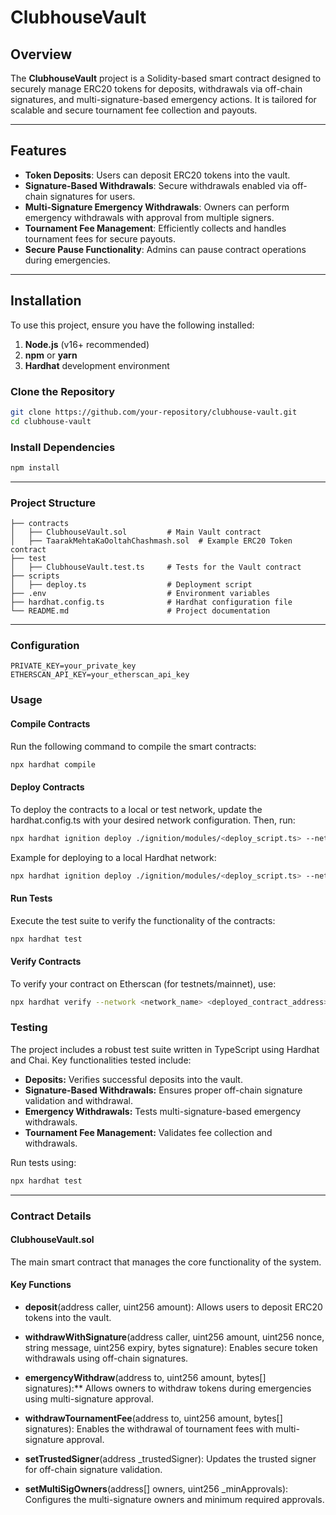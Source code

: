 # ClubhouseVault

## Overview

The **ClubhouseVault** project is a Solidity-based smart contract designed to securely manage ERC20 tokens for deposits, withdrawals via off-chain signatures, and multi-signature-based emergency actions. It is tailored for scalable and secure tournament fee collection and payouts.

---

## Features

- **Token Deposits**: Users can deposit ERC20 tokens into the vault.
- **Signature-Based Withdrawals**: Secure withdrawals enabled via off-chain signatures for users.
- **Multi-Signature Emergency Withdrawals**: Owners can perform emergency withdrawals with approval from multiple signers.
- **Tournament Fee Management**: Efficiently collects and handles tournament fees for secure payouts.
- **Secure Pause Functionality**: Admins can pause contract operations during emergencies.

---

## Installation

To use this project, ensure you have the following installed:

1. **Node.js** (v16+ recommended)
2. **npm** or **yarn**
3. **Hardhat** development environment

### Clone the Repository

```bash
git clone https://github.com/your-repository/clubhouse-vault.git
cd clubhouse-vault
```

### Install Dependencies

```bash
npm install
```

---

### Project Structure

```
├── contracts
│   ├── ClubhouseVault.sol         # Main Vault contract
│   ├── TaarakMehtaKaOoltahChashmash.sol  # Example ERC20 Token contract
├── test
│   ├── ClubhouseVault.test.ts     # Tests for the Vault contract
├── scripts
│   ├── deploy.ts                  # Deployment script
├── .env                           # Environment variables
├── hardhat.config.ts              # Hardhat configuration file
└── README.md                      # Project documentation
```

---

### Configuration

```
PRIVATE_KEY=your_private_key
ETHERSCAN_API_KEY=your_etherscan_api_key
```

### Usage
#### Compile Contracts

Run the following command to compile the smart contracts:
```bash
npx hardhat compile
```

#### Deploy Contracts

To deploy the contracts to a local or test network, update the hardhat.config.ts with your desired network configuration. Then, run:
```bash
npx hardhat ignition deploy ./ignition/modules/<deploy_script.ts> --network <network_name>
```

Example for deploying to a local Hardhat network:
```bash
npx hardhat ignition deploy ./ignition/modules/<deploy_script.ts> --network localhost
```

#### Run Tests

Execute the test suite to verify the functionality of the contracts:
```bash
npx hardhat test
```

#### Verify Contracts

To verify your contract on Etherscan (for testnets/mainnet), use:
```bash
npx hardhat verify --network <network_name> <deployed_contract_address>
```

### Testing

The project includes a robust test suite written in TypeScript using Hardhat and Chai. Key functionalities tested include:

- **Deposits:** Verifies successful deposits into the vault.
- **Signature-Based Withdrawals:** Ensures proper off-chain signature validation and withdrawal.
- **Emergency Withdrawals:** Tests multi-signature-based emergency withdrawals.
- **Tournament Fee Management:** Validates fee collection and withdrawals.

Run tests using:
```bash
npx hardhat test
```

---

### Contract Details
#### ClubhouseVault.sol

The main smart contract that manages the core functionality of the system.

#### Key Functions
- **deposit**(address caller, uint256 amount): Allows users to deposit ERC20 tokens into the vault.

- **withdrawWithSignature**(address caller, uint256 amount, uint256 nonce, string message, uint256 expiry, bytes signature): Enables secure token withdrawals using off-chain signatures.

- **emergencyWithdraw**(address to, uint256 amount, bytes[] signatures):** Allows owners to withdraw tokens during emergencies using multi-signature approval.

- **withdrawTournamentFee**(address to, uint256 amount, bytes[] signatures): Enables the withdrawal of tournament fees with multi-signature approval.

- **setTrustedSigner**(address _trustedSigner): Updates the trusted signer for off-chain signature validation.

- **setMultiSigOwners**(address[] owners, uint256 _minApprovals): Configures the multi-signature owners and minimum required approvals.